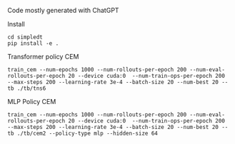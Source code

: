 Code mostly generated with ChatGPT

Install
```
cd simpledt
pip install -e .
```

Transformer policy CEM
```
train_cem --num-epochs 1000 --num-rollouts-per-epoch 200 --num-eval-rollouts-per-epoch 20 --device cuda:0  --num-train-ops-per-epoch 200  --max-steps 200 --learning-rate 3e-4 --batch-size 20 --num-best 20 --tb ./tb/tns6
```

MLP Policy CEM
```
train_cem --num-epochs 1000 --num-rollouts-per-epoch 200 --num-eval-rollouts-per-epoch 20 --device cuda:0  --num-train-ops-per-epoch 200  --max-steps 200 --learning-rate 3e-4 --batch-size 20 --num-best 20 --tb ./tb/cem2 --policy-type mlp --hidden-size 64
```
